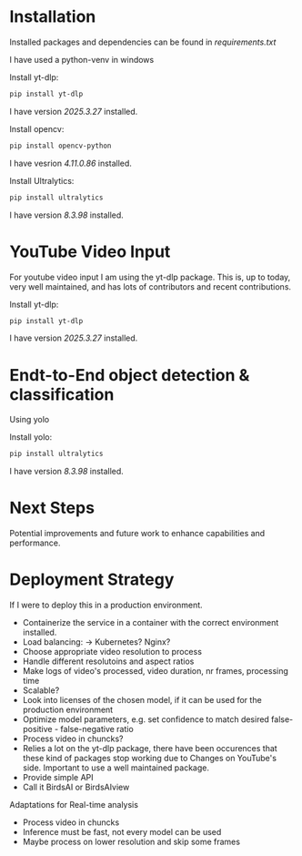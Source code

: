 # Installation

Installed packages and dependencies can be found in _requirements.txt_

I have used a python-venv in windows

Install yt-dlp:
```bash
pip install yt-dlp
```
I have version _2025.3.27_ installed.

Install opencv:
```bash
pip install opencv-python
```
I have vesrion _4.11.0.86_ installed.

Install Ultralytics:
```bash
pip install ultralytics
```
I have version _8.3.98_ installed.


# YouTube Video Input
For youtube video input I am using the yt-dlp package. This is, up to today, very well maintained, and has lots of contributors and recent contributions.

Install yt-dlp:

```bash
pip install yt-dlp
```

I have version _2025.3.27_ installed.

# Endt-to-End object detection & classification
Using yolo

Install yolo:

```bash
pip install ultralytics
```

I have version _8.3.98_ installed.

# Next Steps

Potential improvements and future work to enhance capabilities and performance.

# Deployment Strategy

If I were to deploy this in a production environment.
- Containerize the service in a container with the correct environment installed.
- Load balancing: -> Kubernetes? Nginx?
- Choose appropriate video resolution to process
- Handle different resolutoins and aspect ratios
- Make logs of video's processed, video duration, nr frames, processing time
- Scalable?
- Look into licenses of the chosen model, if it can be used for the production environment
- Optimize model parameters, e.g. set confidence to match desired false-positive - false-negative ratio
- Process video in chuncks?
- Relies a lot on the yt-dlp package, there have been occurences that these kind of packages stop working due to Changes on YouTube's side. Important to use a well maintained package.
- Provide simple API
- Call it BirdsAI or BirdsAIview

Adaptations for Real-time analysis
- Process video in chuncks
- Inference must be fast, not every model can be used
- Maybe process on lower resolution and skip some frames